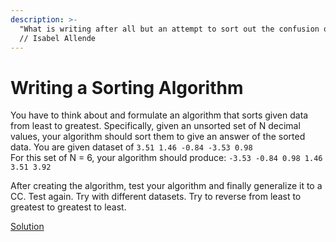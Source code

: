 ```yaml
---
description: >-
  "What is writing after all but an attempt to sort out the confusion of life?"
  // Isabel Allende
---
```


# Writing a Sorting Algorithm

You have to think about and formulate an algorithm that sorts given data from least to greatest. Specifically, given an unsorted set of N decimal values, your algorithm should sort them to give an answer of the sorted data. You are given dataset of `3.51 1.46 -0.84 -3.53 0.98`  
For this set of N = 6, your algorithm should produce: `-3.53 -0.84 0.98 1.46 3.51 3.92`

After creating the algorithm, test your algorithm and finally generalize it to a CC. Test again. Try with different datasets. Try to reverse from least to greatest to greatest to least.

[Solution](https://pastebin.com/vTN6sfRE)


